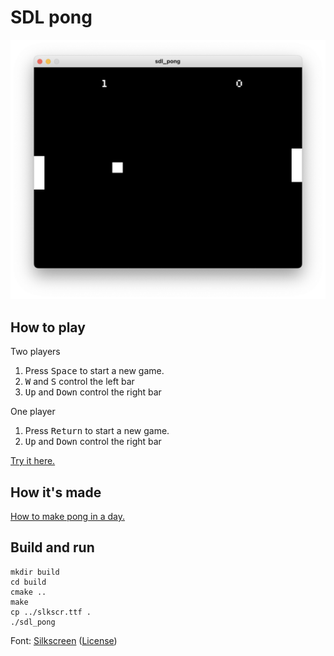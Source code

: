 # SDL pong
![Pong](/images/pong.png "Pong")

## How to play 

Two players

1. Press <kbd>Space</kbd> to start a new game.
2. <kbd>W</kbd> and <kbd>S</kbd> control the left bar
3. <kbd>Up</kbd> and <kbd>Down</kbd> control the right bar

One player

1. Press <kbd>Return</kbd> to start a new game.
2. <kbd>Up</kbd> and <kbd>Down</kbd> control the right bar

[Try it here.](https://jared-chan.github.io/demo/sdl_pong.html)

## How it's made

[How to make pong in a day.](https://jared-chan.github.io/project/2024/12/19/How-to-make-pong-using-C++-and-SDL3-in-a-day.html)

## Build and run

```
mkdir build
cd build
cmake ..
make
cp ../slkscr.ttf .
./sdl_pong
```

Font: [Silkscreen](https://www.fontsquirrel.com/fonts/Silkscreen) ([License](https://www.fontsquirrel.com/license/Silkscreen))

